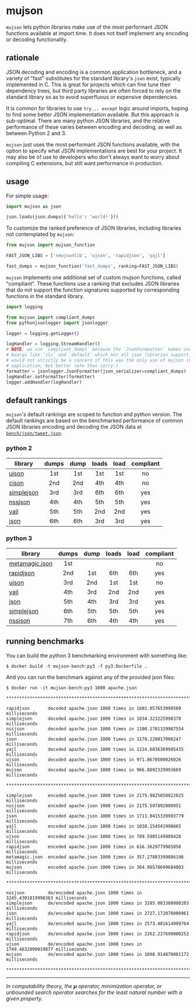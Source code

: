 # mujson

`mujson` lets python libraries make use of the most performant JSON functions available at import time. It does not itself implement any encoding or decoding functionality.

## rationale

JSON decoding and encoding is a common application bottleneck, and a variety of "fast" substitutes for the standard library's `json` exist, typically implemented in C. This is great for projects which can fine tune their dependency trees, but third party libraries are often forced to rely on the standard library so as to avoid superfluous or expensive dependencies.

It is common for libraries to use `try... except` logic around imports, hoping to find some better JSON implementation available. But this approach is sub-optimal. There are many python JSON libraries, and the relative performance of these varies between encoding and decoding, as well as between Python 2 and 3.

`mujson` just uses the most performant JSON functions available, with the option to specify what JSON implementations are best for your project. It may also be of use to developers who don't always want to worry about compiling C extensions, but still want performance in production.

## usage

For simple usage:

```python
import mujson as json

json.loads(json.dumps({'hello': 'world!'}))
```

To customize the ranked preference of JSON libraries, including libraries not contemplated by `mujson`:

``` python
from mujson import mujson_function

FAST_JSON_LIBS = ['newjsonlib', 'ujson', 'rapidjson', 'yajl']

fast_dumps = mujson_function('fast_dumps', ranking=FAST_JSON_LIBS)
```

`mujson` implements one additional set of custom mujson functions, called "compliant". These functions use a ranking that excludes JSON libraries that do not support the function signatures supported by corresponding functions in the standard library.

```python
import logging

from mujson import compliant_dumps
from pythonjsonlogger import jsonlogger

logger = logging.getLogger()

logHandler = logging.StreamHandler()
# NOTE: we use `compliant_dumps` because the `JsonFormmatter` makes use of
# kwargs like `cls` and `default` which not all json libraries support. (This
# would not strictly be a concern if this was the only use of mujson in a given
# application, but better safe than sorry.)
formatter = jsonlogger.JsonFormatter(json_serializer=compliant_dumps)
logHandler.setFormatter(formatter)
logger.addHandler(logHandler)
```

## default rankings

`mujson`'s default rankings are scoped to function and python version. The default rankings are based on the benchmarked performance of common JSON libraries encoding and decoding the JSON data at [`bench/json/tweet.json`](bench/json/tweet.json).

### python 2

| library                                                | dumps |  dump | loads |  load | compliant |
|--------------------------------------------------------|:-----:|:-----:|:-----:|:-----:|:---------:|
| [ujson](https://github.com/esnme/ultrajson)            |  1st  |  1st  |  1st  |  1st  |     no    |
| [cjson](https://github.com/AGProjects/python-cjson)    |  2nd  |  2nd  |  4th  |  4th  |     no    |
| [simplejson](https://github.com/simplejson/simplejson) |  3rd  |  3rd  |  6th  |  6th  |    yes    |
| [nssjson](https://github.com/lelit/nssjson)            |  4th  |  4th  |  5th  |  5th  |    yes    |
| [yajl](https://github.com/rtyler/py-yajl)              |  5th  |  5th  |  2nd  |  2nd  |    yes    |
| [json](https://docs.python.org/2/library/json.html)    |  6th  |  6th  |  3rd  |  3rd  |    yes    |

### python 3

| library                                                           | dumps |  dump | loads |  load | compliant |
|-------------------------------------------------------------------|:-----:|:-----:|:-----:|:-----:|:---------:|
| [metamagic.json](https://github.com/sprymix/metamagic.json)       |  1st  |       |       |       |     no    |
| [rapidjson](https://github.com/python-rapidjson/python-rapidjson) |  2nd  |  1st  |  6th  |  6th  |    yes    |
| [ujson](https://github.com/esnme/ultrajson)                       |  3rd  |  2nd  |  1st  |  1st  |     no    |
| [yajl](https://github.com/rtyler/py-yajl)                         |  4th  |  3rd  |  2nd  |  2nd  |    yes    |
| [json](https://docs.python.org/3.6/library/json.html)             |  5th  |  4th  |  3rd  |  3rd  |    yes    |
| [simplejson](https://github.com/simplejson/simplejson)            |  6th  |  5th  |  5th  |  5th  |    yes    |
| [nssjson](https://github.com/lelit/nssjson)                       |  7th  |  6th  |  4th  |  4th  |    yes    |

## running benchmarks

You can build the python 3 benchmarking environment with something like:

``` shell
$ docker build -t mujson-bench:py3 -f py3.Dockerfile .
```

And you can run the benchmark against any of the provided json files:

``` text
$ docker run -it mujson-bench:py3 1000 apache.json

***************************************************************************

rapidjson       decoded apache.json 1000 times in 1602.057653999509 milliseconds
simplejson      decoded apache.json 1000 times in 1034.323225998378 milliseconds
nssjson         decoded apache.json 1000 times in 1100.1701329987554 milliseconds
json            decoded apache.json 1000 times in 1170.220017000247 milliseconds
yajl            decoded apache.json 1000 times in 1224.6836369995435 milliseconds
ujson           decoded apache.json 1000 times in 971.0670500026026 milliseconds
mujson          decoded apache.json 1000 times in 966.8092329993669 milliseconds

***************************************************************************

simplejson      encoded apache.json 1000 times in 2175.9825850022025 milliseconds
nssjson         encoded apache.json 1000 times in 2175.597892000951 milliseconds
json            encoded apache.json 1000 times in 1711.0415339993779 milliseconds
yajl            encoded apache.json 1000 times in 1038.154541998665 milliseconds
ujson           encoded apache.json 1000 times in 789.5985149989428 milliseconds
rapidjson       encoded apache.json 1000 times in 616.3629779985058 milliseconds
metamagic.json  encoded apache.json 1000 times in 357.27883399886196 milliseconds
mujson          encoded apache.json 1000 times in 364.98578699684003 milliseconds

***************************************************************************

nssjson         de/encoded apache.json 1000 times in 3245.4301819998363 milliseconds
simplejson      de/encoded apache.json 1000 times in 3285.083388000203 milliseconds
json            de/encoded apache.json 1000 times in 2727.172070000961 milliseconds
yajl            de/encoded apache.json 1000 times in 2573.481614999764 milliseconds
rapidjson       de/encoded apache.json 1000 times in 2262.237699000252 milliseconds
ujson           de/encoded apache.json 1000 times in 1749.4632090019877 milliseconds
mujson          de/encoded apache.json 1000 times in 1608.914870001172 milliseconds

***************************************************************************
```

---

_In computability theory, the **μ** operator, minimization operator, or unbounded search operator searches for the least natural number with a given property._